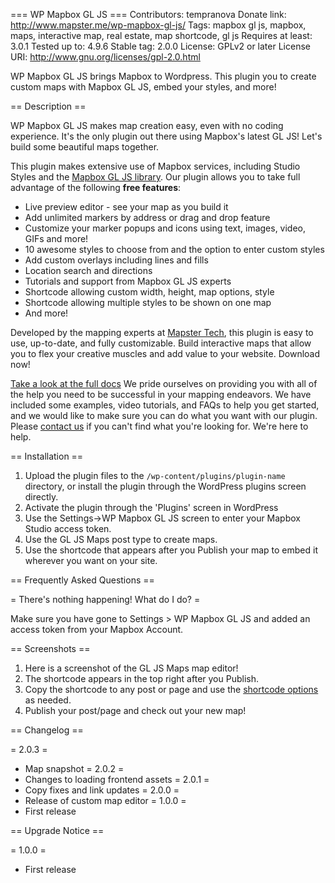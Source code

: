=== WP Mapbox GL JS ===
Contributors: tempranova
Donate link: http://www.mapster.me/wp-mapbox-gl-js/
Tags: mapbox gl js, mapbox, maps, interactive map, real estate, map shortcode, gl js
Requires at least: 3.0.1
Tested up to: 4.9.6
Stable tag: 2.0.0
License: GPLv2 or later
License URI: http://www.gnu.org/licenses/gpl-2.0.html

WP Mapbox GL JS brings Mapbox to Wordpress. This plugin you to create custom maps with Mapbox GL JS, embed your styles, and more!

== Description ==

WP Mapbox GL JS makes map creation easy, even with no coding experience. It's the only plugin out there using Mapbox's latest GL JS! Let's build some beautiful maps together.

This plugin makes extensive use of Mapbox services, including Studio Styles and the [Mapbox GL JS library](https://www.mapbox.com/mapbox-gl-js/api/). Our plugin allows you to take full advantage of the following **free features**:

- Live preview editor - see your map as you build it
- Add unlimited markers by address or drag and drop feature
- Customize your marker popups and icons using text, images, video, GIFs and more!
- 10 awesome styles to choose from and the option to enter custom styles
- Add custom overlays including lines and fills
- Location search and directions
- Tutorials and support from Mapbox GL JS experts
- Shortcode allowing custom width, height, map options, style
- Shortcode allowing multiple styles to be shown on one map
- And more!

Developed by the mapping experts at [Mapster Tech](https://www.mapster.me), this plugin is easy to use, up-to-date, and fully customizable. Build interactive maps that allow you to flex your creative muscles and add value to your website. Download now!

[Take a look at the full docs](https://www.mapster.me/wp-mapbox-gl-js/) We pride ourselves on providing you with all of the help you need to be successful in your mapping endeavors. We have included some examples, video tutorials, and FAQs to help you get started, and we would like to make sure you can do what you want with our plugin. Please [contact us](https://mapster.me#contact) if you can't find what you're looking for. We're here to help.

== Installation ==

1. Upload the plugin files to the `/wp-content/plugins/plugin-name` directory, or install the plugin through the WordPress plugins screen directly.
2. Activate the plugin through the 'Plugins' screen in WordPress
3. Use the Settings->WP Mapbox GL JS screen to enter your Mapbox Studio access token.
4. Use the GL JS Maps post type to create maps.
5. Use the shortcode that appears after you Publish your map to embed it wherever you want on your site.

== Frequently Asked Questions ==

= There's nothing happening! What do I do? =

Make sure you have gone to Settings > WP Mapbox GL JS and added an access token from your Mapbox Account.

== Screenshots ==

1. Here is a screenshot of the GL JS Maps map editor!
2. The shortcode appears in the top right after you Publish.
3. Copy the shortcode to any post or page and use the [shortcode options](https://www.mapster.me/wp-mapbox-gl-js/docs/shortcode/map-options/) as needed.
4. Publish your post/page and check out your new map!

== Changelog ==

= 2.0.3 =
* Map snapshot
= 2.0.2 =
* Changes to loading frontend assets
= 2.0.1 =
* Copy fixes and link updates
= 2.0.0 =
* Release of custom map editor
= 1.0.0 =
* First release

== Upgrade Notice ==

= 1.0.0 =
* First release
